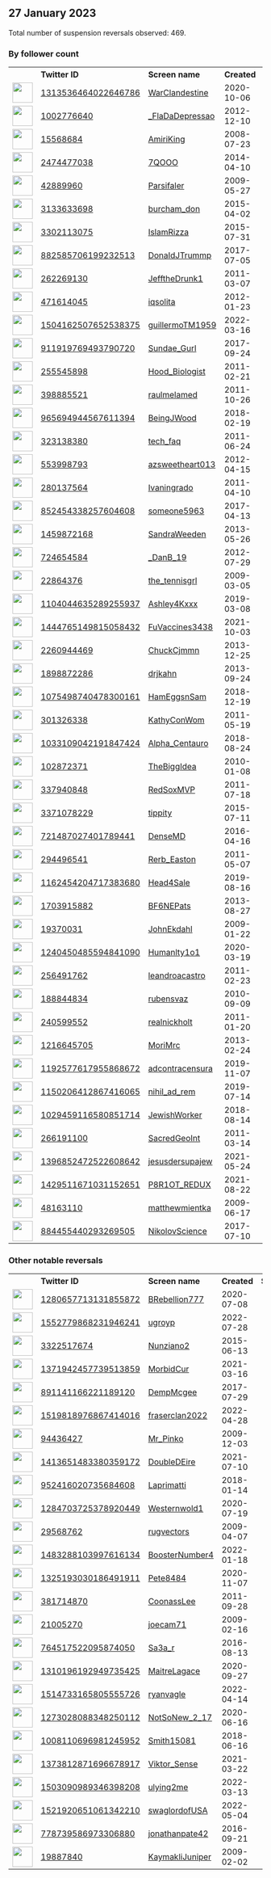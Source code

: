
## 27 January 2023
Total number of suspension reversals observed: 469.

### By follower count
<table><tr><th></th><th align="left">Twitter ID</th><th align="left">Screen name</th>
<th align="left">Created</th><th align="left">Status</th><th align="left">Suspended</th><th align="left">Followers</th>
<tr><td><a href="https://pbs.twimg.com/profile_images/1463062461934931969/2VtwipQQ_normal.jpg"><img src="https://pbs.twimg.com/profile_images/1463062461934931969/2VtwipQQ_normal.jpg" width="40px" height="40px" align="center"/></a></td><td><a href="https://twitter.com/intent/user?user_id=1313536464022646786">1313536464022646786</a></td><td><a href="https://twitter.com/WarClandestine">WarClandestine</a></td><td>2020-10-06</td><td align="center"></td><td>2022-02-25</td><td>251953</td></tr>
<tr><td><a href="https://pbs.twimg.com/profile_images/1552404477654798337/1gn9TY0v_normal.jpg"><img src="https://pbs.twimg.com/profile_images/1552404477654798337/1gn9TY0v_normal.jpg" width="40px" height="40px" align="center"/></a></td><td><a href="https://twitter.com/intent/user?user_id=1002776640">1002776640</a></td><td><a href="https://twitter.com/_FlaDaDepressao">_FlaDaDepressao</a></td><td>2012-12-10</td><td align="center"></td><td></td><td>237056</td></tr>
<tr><td><a href="https://pbs.twimg.com/profile_images/1402874873287004161/w-fPyp8t_normal.jpg"><img src="https://pbs.twimg.com/profile_images/1402874873287004161/w-fPyp8t_normal.jpg" width="40px" height="40px" align="center"/></a></td><td><a href="https://twitter.com/intent/user?user_id=15568684">15568684</a></td><td><a href="https://twitter.com/AmiriKing">AmiriKing</a></td><td>2008-07-23</td><td align="center"></td><td>2022-08-05</td><td>143441</td></tr>
<tr><td><a href="https://pbs.twimg.com/profile_images/1648475653778583554/bQz_0f7P_normal.jpg"><img src="https://pbs.twimg.com/profile_images/1648475653778583554/bQz_0f7P_normal.jpg" width="40px" height="40px" align="center"/></a></td><td><a href="https://twitter.com/intent/user?user_id=2474477038">2474477038</a></td><td><a href="https://twitter.com/7QOOO">7QOOO</a></td><td>2014-04-10</td><td align="center"></td><td>2022-08-18</td><td>141036</td></tr>
<tr><td><a href="https://pbs.twimg.com/profile_images/378800000802667981/5ed103d6a3c0dfc85651bf213873f45f_normal.jpeg"><img src="https://pbs.twimg.com/profile_images/378800000802667981/5ed103d6a3c0dfc85651bf213873f45f_normal.jpeg" width="40px" height="40px" align="center"/></a></td><td><a href="https://twitter.com/intent/user?user_id=42889960">42889960</a></td><td><a href="https://twitter.com/Parsifaler">Parsifaler</a></td><td>2009-05-27</td><td align="center"></td><td>2023-01-26</td><td>73262</td></tr>
<tr><td><a href="https://pbs.twimg.com/profile_images/813596441759326208/YBxLxLAK_normal.jpg"><img src="https://pbs.twimg.com/profile_images/813596441759326208/YBxLxLAK_normal.jpg" width="40px" height="40px" align="center"/></a></td><td><a href="https://twitter.com/intent/user?user_id=3133633698">3133633698</a></td><td><a href="https://twitter.com/burcham_don">burcham_don</a></td><td>2015-04-02</td><td align="center"></td><td></td><td>61475</td></tr>
<tr><td><a href="https://pbs.twimg.com/profile_images/1344394699470082049/YzE4UMsj_normal.jpg"><img src="https://pbs.twimg.com/profile_images/1344394699470082049/YzE4UMsj_normal.jpg" width="40px" height="40px" align="center"/></a></td><td><a href="https://twitter.com/intent/user?user_id=3302113075">3302113075</a></td><td><a href="https://twitter.com/IslamRizza">IslamRizza</a></td><td>2015-07-31</td><td align="center"></td><td></td><td>60551</td></tr>
<tr><td><a href="https://pbs.twimg.com/profile_images/1296273820488216576/Dgsg8tfm_normal.jpg"><img src="https://pbs.twimg.com/profile_images/1296273820488216576/Dgsg8tfm_normal.jpg" width="40px" height="40px" align="center"/></a></td><td><a href="https://twitter.com/intent/user?user_id=882585706199232513">882585706199232513</a></td><td><a href="https://twitter.com/DonaIdJTrummp">DonaIdJTrummp</a></td><td>2017-07-05</td><td align="center"></td><td></td><td>59463</td></tr>
<tr><td><a href="https://pbs.twimg.com/profile_images/1500633468111368195/_vEqZXpm_normal.jpg"><img src="https://pbs.twimg.com/profile_images/1500633468111368195/_vEqZXpm_normal.jpg" width="40px" height="40px" align="center"/></a></td><td><a href="https://twitter.com/intent/user?user_id=262269130">262269130</a></td><td><a href="https://twitter.com/JefftheDrunk1">JefftheDrunk1</a></td><td>2011-03-07</td><td align="center"></td><td>2022-10-21</td><td>58047</td></tr>
<tr><td><a href="https://pbs.twimg.com/profile_images/1669752865055981568/2U-_ZPtI_normal.jpg"><img src="https://pbs.twimg.com/profile_images/1669752865055981568/2U-_ZPtI_normal.jpg" width="40px" height="40px" align="center"/></a></td><td><a href="https://twitter.com/intent/user?user_id=471614045">471614045</a></td><td><a href="https://twitter.com/iqsolita">iqsolita</a></td><td>2012-01-23</td><td align="center"></td><td>2022-11-14</td><td>52682</td></tr>
<tr><td><a href="https://pbs.twimg.com/profile_images/1547248814138036226/zpWFZQKI_normal.jpg"><img src="https://pbs.twimg.com/profile_images/1547248814138036226/zpWFZQKI_normal.jpg" width="40px" height="40px" align="center"/></a></td><td><a href="https://twitter.com/intent/user?user_id=1504162507652538375">1504162507652538375</a></td><td><a href="https://twitter.com/guillermoTM1959">guillermoTM1959</a></td><td>2022-03-16</td><td align="center"></td><td>2022-08-10</td><td>52189</td></tr>
<tr><td><a href="https://pbs.twimg.com/profile_images/1668465560818950144/w6PoabFj_normal.jpg"><img src="https://pbs.twimg.com/profile_images/1668465560818950144/w6PoabFj_normal.jpg" width="40px" height="40px" align="center"/></a></td><td><a href="https://twitter.com/intent/user?user_id=911919769493790720">911919769493790720</a></td><td><a href="https://twitter.com/Sundae_Gurl">Sundae_Gurl</a></td><td>2017-09-24</td><td align="center"></td><td></td><td>47344</td></tr>
<tr><td><a href="https://pbs.twimg.com/profile_images/1627334374671716356/II9jyyHM_normal.jpg"><img src="https://pbs.twimg.com/profile_images/1627334374671716356/II9jyyHM_normal.jpg" width="40px" height="40px" align="center"/></a></td><td><a href="https://twitter.com/intent/user?user_id=255545898">255545898</a></td><td><a href="https://twitter.com/Hood_Biologist">Hood_Biologist</a></td><td>2011-02-21</td><td align="center"></td><td></td><td>43233</td></tr>
<tr><td><a href="https://pbs.twimg.com/profile_images/1666613412858667008/PK39a_6t_normal.jpg"><img src="https://pbs.twimg.com/profile_images/1666613412858667008/PK39a_6t_normal.jpg" width="40px" height="40px" align="center"/></a></td><td><a href="https://twitter.com/intent/user?user_id=398885521">398885521</a></td><td><a href="https://twitter.com/raulmelamed">raulmelamed</a></td><td>2011-10-26</td><td align="center"></td><td>2022-07-10</td><td>43017</td></tr>
<tr><td><a href="https://pbs.twimg.com/profile_images/1490885728108224512/ZPsbnD_3_normal.jpg"><img src="https://pbs.twimg.com/profile_images/1490885728108224512/ZPsbnD_3_normal.jpg" width="40px" height="40px" align="center"/></a></td><td><a href="https://twitter.com/intent/user?user_id=965694944567611394">965694944567611394</a></td><td><a href="https://twitter.com/BeingJWood">BeingJWood</a></td><td>2018-02-19</td><td align="center"></td><td>2022-09-13</td><td>41614</td></tr>
<tr><td><a href="https://pbs.twimg.com/profile_images/1206694529673416710/JTsR6Qh6_normal.png"><img src="https://pbs.twimg.com/profile_images/1206694529673416710/JTsR6Qh6_normal.png" width="40px" height="40px" align="center"/></a></td><td><a href="https://twitter.com/intent/user?user_id=323138380">323138380</a></td><td><a href="https://twitter.com/tech_faq">tech_faq</a></td><td>2011-06-24</td><td align="center"></td><td></td><td>41011</td></tr>
<tr><td><a href="https://pbs.twimg.com/profile_images/1448493284620259333/OvOUYHec_normal.jpg"><img src="https://pbs.twimg.com/profile_images/1448493284620259333/OvOUYHec_normal.jpg" width="40px" height="40px" align="center"/></a></td><td><a href="https://twitter.com/intent/user?user_id=553998793">553998793</a></td><td><a href="https://twitter.com/azsweetheart013">azsweetheart013</a></td><td>2012-04-15</td><td align="center"></td><td>2022-03-05</td><td>40834</td></tr>
<tr><td><a href="https://pbs.twimg.com/profile_images/1619077706313768966/7mZ_nAqm_normal.jpg"><img src="https://pbs.twimg.com/profile_images/1619077706313768966/7mZ_nAqm_normal.jpg" width="40px" height="40px" align="center"/></a></td><td><a href="https://twitter.com/intent/user?user_id=280137564">280137564</a></td><td><a href="https://twitter.com/Ivaningrado">Ivaningrado</a></td><td>2011-04-10</td><td align="center"></td><td></td><td>40223</td></tr>
<tr><td><a href="https://pbs.twimg.com/profile_images/1248184999230066690/SiK03Os9_normal.jpg"><img src="https://pbs.twimg.com/profile_images/1248184999230066690/SiK03Os9_normal.jpg" width="40px" height="40px" align="center"/></a></td><td><a href="https://twitter.com/intent/user?user_id=852454338257604608">852454338257604608</a></td><td><a href="https://twitter.com/someone5963">someone5963</a></td><td>2017-04-13</td><td align="center"></td><td>2022-07-29</td><td>37065</td></tr>
<tr><td><a href="https://pbs.twimg.com/profile_images/1286174489248763904/oRijQ61p_normal.jpg"><img src="https://pbs.twimg.com/profile_images/1286174489248763904/oRijQ61p_normal.jpg" width="40px" height="40px" align="center"/></a></td><td><a href="https://twitter.com/intent/user?user_id=1459872168">1459872168</a></td><td><a href="https://twitter.com/SandraWeeden">SandraWeeden</a></td><td>2013-05-26</td><td align="center"></td><td>2022-03-19</td><td>37002</td></tr>
<tr><td><a href="https://pbs.twimg.com/profile_images/1658384088321892353/PBnYLGij_normal.jpg"><img src="https://pbs.twimg.com/profile_images/1658384088321892353/PBnYLGij_normal.jpg" width="40px" height="40px" align="center"/></a></td><td><a href="https://twitter.com/intent/user?user_id=724654584">724654584</a></td><td><a href="https://twitter.com/_DanB_19">_DanB_19</a></td><td>2012-07-29</td><td align="center"></td><td></td><td>36279</td></tr>
<tr><td><a href="https://pbs.twimg.com/profile_images/1127481919174774786/ekDVDsQg_normal.jpg"><img src="https://pbs.twimg.com/profile_images/1127481919174774786/ekDVDsQg_normal.jpg" width="40px" height="40px" align="center"/></a></td><td><a href="https://twitter.com/intent/user?user_id=22864376">22864376</a></td><td><a href="https://twitter.com/the_tennisgrl">the_tennisgrl</a></td><td>2009-03-05</td><td align="center"></td><td></td><td>35870</td></tr>
<tr><td><a href="https://pbs.twimg.com/profile_images/1356682061533306880/a5FMekja_normal.jpg"><img src="https://pbs.twimg.com/profile_images/1356682061533306880/a5FMekja_normal.jpg" width="40px" height="40px" align="center"/></a></td><td><a href="https://twitter.com/intent/user?user_id=1104044635289255937">1104044635289255937</a></td><td><a href="https://twitter.com/Ashley4Kxxx">Ashley4Kxxx</a></td><td>2019-03-08</td><td align="center">🚫</td><td></td><td>34634</td></tr>
<tr><td><a href="https://pbs.twimg.com/profile_images/1619074842204028929/ChgtblY3_normal.jpg"><img src="https://pbs.twimg.com/profile_images/1619074842204028929/ChgtblY3_normal.jpg" width="40px" height="40px" align="center"/></a></td><td><a href="https://twitter.com/intent/user?user_id=1444765149815058432">1444765149815058432</a></td><td><a href="https://twitter.com/FuVaccines3438">FuVaccines3438</a></td><td>2021-10-03</td><td align="center">🚫</td><td>2022-03-01</td><td>34514</td></tr>
<tr><td><a href="https://pbs.twimg.com/profile_images/1625408287947608069/aGZ2SEAG_normal.jpg"><img src="https://pbs.twimg.com/profile_images/1625408287947608069/aGZ2SEAG_normal.jpg" width="40px" height="40px" align="center"/></a></td><td><a href="https://twitter.com/intent/user?user_id=2260944469">2260944469</a></td><td><a href="https://twitter.com/ChuckCjmmn">ChuckCjmmn</a></td><td>2013-12-25</td><td align="center"></td><td>2022-10-26</td><td>34284</td></tr>
<tr><td><a href="https://pbs.twimg.com/profile_images/1045501992322228225/wm2U6st3_normal.jpg"><img src="https://pbs.twimg.com/profile_images/1045501992322228225/wm2U6st3_normal.jpg" width="40px" height="40px" align="center"/></a></td><td><a href="https://twitter.com/intent/user?user_id=1898872286">1898872286</a></td><td><a href="https://twitter.com/drjkahn">drjkahn</a></td><td>2013-09-24</td><td align="center"></td><td>2022-03-04</td><td>33984</td></tr>
<tr><td><a href="https://pbs.twimg.com/profile_images/1175930488160215045/-z-QVSyl_normal.jpg"><img src="https://pbs.twimg.com/profile_images/1175930488160215045/-z-QVSyl_normal.jpg" width="40px" height="40px" align="center"/></a></td><td><a href="https://twitter.com/intent/user?user_id=1075498740478300161">1075498740478300161</a></td><td><a href="https://twitter.com/HamEggsnSam">HamEggsnSam</a></td><td>2018-12-19</td><td align="center"></td><td>2022-03-05</td><td>33822</td></tr>
<tr><td><a href="https://pbs.twimg.com/profile_images/1389757870/Kathy_Portraits_May_05_024_normal.jpg"><img src="https://pbs.twimg.com/profile_images/1389757870/Kathy_Portraits_May_05_024_normal.jpg" width="40px" height="40px" align="center"/></a></td><td><a href="https://twitter.com/intent/user?user_id=301326338">301326338</a></td><td><a href="https://twitter.com/KathyConWom">KathyConWom</a></td><td>2011-05-19</td><td align="center"></td><td>2022-07-28</td><td>33429</td></tr>
<tr><td><a href="https://pbs.twimg.com/profile_images/1506251792400752653/rZRCtUhH_normal.jpg"><img src="https://pbs.twimg.com/profile_images/1506251792400752653/rZRCtUhH_normal.jpg" width="40px" height="40px" align="center"/></a></td><td><a href="https://twitter.com/intent/user?user_id=1033109042191847424">1033109042191847424</a></td><td><a href="https://twitter.com/Alpha_Centauro">Alpha_Centauro</a></td><td>2018-08-24</td><td align="center"></td><td>2022-07-21</td><td>33415</td></tr>
<tr><td><a href="https://pbs.twimg.com/profile_images/617337718/DSCN9007_normal.JPG"><img src="https://pbs.twimg.com/profile_images/617337718/DSCN9007_normal.JPG" width="40px" height="40px" align="center"/></a></td><td><a href="https://twitter.com/intent/user?user_id=102872371">102872371</a></td><td><a href="https://twitter.com/TheBiggIdea">TheBiggIdea</a></td><td>2010-01-08</td><td align="center"></td><td>2022-11-08</td><td>33218</td></tr>
<tr><td><a href="https://pbs.twimg.com/profile_images/1619130112917618689/4V0qqX36_normal.jpg"><img src="https://pbs.twimg.com/profile_images/1619130112917618689/4V0qqX36_normal.jpg" width="40px" height="40px" align="center"/></a></td><td><a href="https://twitter.com/intent/user?user_id=337940848">337940848</a></td><td><a href="https://twitter.com/RedSoxMVP">RedSoxMVP</a></td><td>2011-07-18</td><td align="center"></td><td>2022-06-26</td><td>33053</td></tr>
<tr><td><a href="https://pbs.twimg.com/profile_images/1642316651075977216/dxV2hG50_normal.jpg"><img src="https://pbs.twimg.com/profile_images/1642316651075977216/dxV2hG50_normal.jpg" width="40px" height="40px" align="center"/></a></td><td><a href="https://twitter.com/intent/user?user_id=3371078229">3371078229</a></td><td><a href="https://twitter.com/tippity">tippity</a></td><td>2015-07-11</td><td align="center">🚫</td><td>2022-10-12</td><td>32683</td></tr>
<tr><td><a href="https://pbs.twimg.com/profile_images/1496832695409721354/fn1E3tOU_normal.jpg"><img src="https://pbs.twimg.com/profile_images/1496832695409721354/fn1E3tOU_normal.jpg" width="40px" height="40px" align="center"/></a></td><td><a href="https://twitter.com/intent/user?user_id=721487027401789441">721487027401789441</a></td><td><a href="https://twitter.com/DenseMD">DenseMD</a></td><td>2016-04-16</td><td align="center"></td><td>2022-08-05</td><td>32235</td></tr>
<tr><td><a href="https://pbs.twimg.com/profile_images/1796990306/image_normal.jpg"><img src="https://pbs.twimg.com/profile_images/1796990306/image_normal.jpg" width="40px" height="40px" align="center"/></a></td><td><a href="https://twitter.com/intent/user?user_id=294496541">294496541</a></td><td><a href="https://twitter.com/Rerb_Easton">Rerb_Easton</a></td><td>2011-05-07</td><td align="center"></td><td></td><td>31707</td></tr>
<tr><td><a href="https://pbs.twimg.com/profile_images/1633277484576669696/JybeY3t7_normal.jpg"><img src="https://pbs.twimg.com/profile_images/1633277484576669696/JybeY3t7_normal.jpg" width="40px" height="40px" align="center"/></a></td><td><a href="https://twitter.com/intent/user?user_id=1162454204717383680">1162454204717383680</a></td><td><a href="https://twitter.com/Head4Sale">Head4Sale</a></td><td>2019-08-16</td><td align="center">🔒</td><td>2022-04-25</td><td>31607</td></tr>
<tr><td><a href="https://pbs.twimg.com/profile_images/1655079966508236801/D_8K8zhM_normal.jpg"><img src="https://pbs.twimg.com/profile_images/1655079966508236801/D_8K8zhM_normal.jpg" width="40px" height="40px" align="center"/></a></td><td><a href="https://twitter.com/intent/user?user_id=1703915882">1703915882</a></td><td><a href="https://twitter.com/BF6NEPats">BF6NEPats</a></td><td>2013-08-27</td><td align="center"></td><td>2022-02-24</td><td>30873</td></tr>
<tr><td><a href="https://pbs.twimg.com/profile_images/1461439657032486916/uVASadAw_normal.jpg"><img src="https://pbs.twimg.com/profile_images/1461439657032486916/uVASadAw_normal.jpg" width="40px" height="40px" align="center"/></a></td><td><a href="https://twitter.com/intent/user?user_id=19370031">19370031</a></td><td><a href="https://twitter.com/JohnEkdahl">JohnEkdahl</a></td><td>2009-01-22</td><td align="center"></td><td>2022-03-16</td><td>30521</td></tr>
<tr><td><a href="https://pbs.twimg.com/profile_images/1485692854357958658/jNhHmLIJ_normal.jpg"><img src="https://pbs.twimg.com/profile_images/1485692854357958658/jNhHmLIJ_normal.jpg" width="40px" height="40px" align="center"/></a></td><td><a href="https://twitter.com/intent/user?user_id=1240450485594841090">1240450485594841090</a></td><td><a href="https://twitter.com/Humanlty1o1">Humanlty1o1</a></td><td>2020-03-19</td><td align="center"></td><td>2022-07-16</td><td>30498</td></tr>
<tr><td><a href="https://pbs.twimg.com/profile_images/1509870414863994880/GvAPcvZO_normal.jpg"><img src="https://pbs.twimg.com/profile_images/1509870414863994880/GvAPcvZO_normal.jpg" width="40px" height="40px" align="center"/></a></td><td><a href="https://twitter.com/intent/user?user_id=256491762">256491762</a></td><td><a href="https://twitter.com/leandroacastro">leandroacastro</a></td><td>2011-02-23</td><td align="center"></td><td>2022-07-26</td><td>30023</td></tr>
<tr><td><a href="https://pbs.twimg.com/profile_images/1271697722001756165/AmiWqZi8_normal.jpg"><img src="https://pbs.twimg.com/profile_images/1271697722001756165/AmiWqZi8_normal.jpg" width="40px" height="40px" align="center"/></a></td><td><a href="https://twitter.com/intent/user?user_id=188844834">188844834</a></td><td><a href="https://twitter.com/rubensvaz">rubensvaz</a></td><td>2010-09-09</td><td align="center"></td><td>2022-10-27</td><td>29887</td></tr>
<tr><td><a href="https://pbs.twimg.com/profile_images/1669596542691594240/4FSvap0C_normal.jpg"><img src="https://pbs.twimg.com/profile_images/1669596542691594240/4FSvap0C_normal.jpg" width="40px" height="40px" align="center"/></a></td><td><a href="https://twitter.com/intent/user?user_id=240599552">240599552</a></td><td><a href="https://twitter.com/realnickholt">realnickholt</a></td><td>2011-01-20</td><td align="center"></td><td>2022-08-06</td><td>29458</td></tr>
<tr><td><a href="https://pbs.twimg.com/profile_images/1352670071928332290/dk2d_MWT_normal.jpg"><img src="https://pbs.twimg.com/profile_images/1352670071928332290/dk2d_MWT_normal.jpg" width="40px" height="40px" align="center"/></a></td><td><a href="https://twitter.com/intent/user?user_id=1216645705">1216645705</a></td><td><a href="https://twitter.com/MoriMrc">MoriMrc</a></td><td>2013-02-24</td><td align="center"></td><td></td><td>29342</td></tr>
<tr><td><a href="https://pbs.twimg.com/profile_images/1362873107179065355/9Kp0Tx03_normal.jpg"><img src="https://pbs.twimg.com/profile_images/1362873107179065355/9Kp0Tx03_normal.jpg" width="40px" height="40px" align="center"/></a></td><td><a href="https://twitter.com/intent/user?user_id=1192577617955868672">1192577617955868672</a></td><td><a href="https://twitter.com/adcontracensura">adcontracensura</a></td><td>2019-11-07</td><td align="center"></td><td></td><td>29232</td></tr>
<tr><td><a href="https://pbs.twimg.com/profile_images/1666210672688914435/7XuQ2-kl_normal.jpg"><img src="https://pbs.twimg.com/profile_images/1666210672688914435/7XuQ2-kl_normal.jpg" width="40px" height="40px" align="center"/></a></td><td><a href="https://twitter.com/intent/user?user_id=1150206412867416065">1150206412867416065</a></td><td><a href="https://twitter.com/nihil_ad_rem">nihil_ad_rem</a></td><td>2019-07-14</td><td align="center"></td><td>2022-10-19</td><td>29000</td></tr>
<tr><td><a href="https://pbs.twimg.com/profile_images/1291583932455100416/is3CiHhx_normal.jpg"><img src="https://pbs.twimg.com/profile_images/1291583932455100416/is3CiHhx_normal.jpg" width="40px" height="40px" align="center"/></a></td><td><a href="https://twitter.com/intent/user?user_id=1029459116580851714">1029459116580851714</a></td><td><a href="https://twitter.com/JewishWorker">JewishWorker</a></td><td>2018-08-14</td><td align="center">🚫</td><td></td><td>28895</td></tr>
<tr><td><a href="https://pbs.twimg.com/profile_images/1666955320860499968/4mQOXXC7_normal.jpg"><img src="https://pbs.twimg.com/profile_images/1666955320860499968/4mQOXXC7_normal.jpg" width="40px" height="40px" align="center"/></a></td><td><a href="https://twitter.com/intent/user?user_id=266191100">266191100</a></td><td><a href="https://twitter.com/SacredGeoInt">SacredGeoInt</a></td><td>2011-03-14</td><td align="center"></td><td></td><td>28864</td></tr>
<tr><td><a href="https://pbs.twimg.com/profile_images/1615058717883437072/cw8Srsr5_normal.jpg"><img src="https://pbs.twimg.com/profile_images/1615058717883437072/cw8Srsr5_normal.jpg" width="40px" height="40px" align="center"/></a></td><td><a href="https://twitter.com/intent/user?user_id=1396852472522608642">1396852472522608642</a></td><td><a href="https://twitter.com/jesusdersupajew">jesusdersupajew</a></td><td>2021-05-24</td><td align="center">🚫</td><td>2023-01-19</td><td>28832</td></tr>
<tr><td><a href="https://pbs.twimg.com/profile_images/1472563158493634569/6Hy0VCp1_normal.jpg"><img src="https://pbs.twimg.com/profile_images/1472563158493634569/6Hy0VCp1_normal.jpg" width="40px" height="40px" align="center"/></a></td><td><a href="https://twitter.com/intent/user?user_id=1429511671031152651">1429511671031152651</a></td><td><a href="https://twitter.com/P8R1OT_REDUX">P8R1OT_REDUX</a></td><td>2021-08-22</td><td align="center"></td><td></td><td>28780</td></tr>
<tr><td><a href="https://pbs.twimg.com/profile_images/1355152385602158592/FEvKiJJK_normal.jpg"><img src="https://pbs.twimg.com/profile_images/1355152385602158592/FEvKiJJK_normal.jpg" width="40px" height="40px" align="center"/></a></td><td><a href="https://twitter.com/intent/user?user_id=48163110">48163110</a></td><td><a href="https://twitter.com/matthewmientka">matthewmientka</a></td><td>2009-06-17</td><td align="center"></td><td></td><td>27867</td></tr>
<tr><td><a href="https://pbs.twimg.com/profile_images/884482377371615232/8Qt5uNmE_normal.jpg"><img src="https://pbs.twimg.com/profile_images/884482377371615232/8Qt5uNmE_normal.jpg" width="40px" height="40px" align="center"/></a></td><td><a href="https://twitter.com/intent/user?user_id=884455440293269505">884455440293269505</a></td><td><a href="https://twitter.com/NikolovScience">NikolovScience</a></td><td>2017-07-10</td><td align="center"></td><td></td><td>27820</td></tr>
</table>

### Other notable reversals
<table><tr><th></th><th align="left">Twitter ID</th><th align="left">Screen name</th>
<th align="left">Created</th><th align="left">Status</th><th align="left">Suspended</th><th align="left">Followers</th>
<tr><td><a href="https://pbs.twimg.com/profile_images/1454428982041010180/b6vavxv5_normal.jpg"><img src="https://pbs.twimg.com/profile_images/1454428982041010180/b6vavxv5_normal.jpg" width="40px" height="40px" align="center"/></a></td><td><a href="https://twitter.com/intent/user?user_id=1280657713131855872">1280657713131855872</a></td><td><a href="https://twitter.com/BRebellion777">BRebellion777</a></td><td>2020-07-08</td><td align="center"></td><td>2022-06-16</td><td>20924</td></tr>
<tr><td><a href="https://pbs.twimg.com/profile_images/1636527869126930433/vnYsyST4_normal.jpg"><img src="https://pbs.twimg.com/profile_images/1636527869126930433/vnYsyST4_normal.jpg" width="40px" height="40px" align="center"/></a></td><td><a href="https://twitter.com/intent/user?user_id=1552779868231946241">1552779868231946241</a></td><td><a href="https://twitter.com/ugroyp">ugroyp</a></td><td>2022-07-28</td><td align="center">👋</td><td>2023-01-11</td><td>7002</td></tr>
<tr><td><a href="https://pbs.twimg.com/profile_images/1626302863503753217/dGxaxVD8_normal.jpg"><img src="https://pbs.twimg.com/profile_images/1626302863503753217/dGxaxVD8_normal.jpg" width="40px" height="40px" align="center"/></a></td><td><a href="https://twitter.com/intent/user?user_id=3322517674">3322517674</a></td><td><a href="https://twitter.com/Nunziano2">Nunziano2</a></td><td>2015-06-13</td><td align="center"></td><td>2023-01-25</td><td>1201</td></tr>
<tr><td><a href="https://pbs.twimg.com/profile_images/1371949294920601601/mO-0nWoT_normal.jpg"><img src="https://pbs.twimg.com/profile_images/1371949294920601601/mO-0nWoT_normal.jpg" width="40px" height="40px" align="center"/></a></td><td><a href="https://twitter.com/intent/user?user_id=1371942457739513859">1371942457739513859</a></td><td><a href="https://twitter.com/MorbidCur">MorbidCur</a></td><td>2021-03-16</td><td align="center"></td><td>2022-12-16</td><td>673</td></tr>
<tr><td><a href="https://pbs.twimg.com/profile_images/1457155829371744260/eKY_QpO7_normal.jpg"><img src="https://pbs.twimg.com/profile_images/1457155829371744260/eKY_QpO7_normal.jpg" width="40px" height="40px" align="center"/></a></td><td><a href="https://twitter.com/intent/user?user_id=891141166221189120">891141166221189120</a></td><td><a href="https://twitter.com/DempMcgee">DempMcgee</a></td><td>2017-07-29</td><td align="center"></td><td>2022-09-04</td><td>24994</td></tr>
<tr><td><a href="https://pbs.twimg.com/profile_images/1528953247754493953/aCClUxIi_normal.jpg"><img src="https://pbs.twimg.com/profile_images/1528953247754493953/aCClUxIi_normal.jpg" width="40px" height="40px" align="center"/></a></td><td><a href="https://twitter.com/intent/user?user_id=1519818976867414016">1519818976867414016</a></td><td><a href="https://twitter.com/fraserclan2022">fraserclan2022</a></td><td>2022-04-28</td><td align="center"></td><td>2022-12-31</td><td>2590</td></tr>
<tr><td><a href="https://pbs.twimg.com/profile_images/766255033545547777/bYoVRZwd_normal.jpg"><img src="https://pbs.twimg.com/profile_images/766255033545547777/bYoVRZwd_normal.jpg" width="40px" height="40px" align="center"/></a></td><td><a href="https://twitter.com/intent/user?user_id=94436427">94436427</a></td><td><a href="https://twitter.com/Mr_Pinko">Mr_Pinko</a></td><td>2009-12-03</td><td align="center"></td><td>2022-11-20</td><td>18118</td></tr>
<tr><td><a href="https://pbs.twimg.com/profile_images/1590615026372673536/Y0csNc1R_normal.jpg"><img src="https://pbs.twimg.com/profile_images/1590615026372673536/Y0csNc1R_normal.jpg" width="40px" height="40px" align="center"/></a></td><td><a href="https://twitter.com/intent/user?user_id=1413651483380359172">1413651483380359172</a></td><td><a href="https://twitter.com/DoubleDEire">DoubleDEire</a></td><td>2021-07-10</td><td align="center"></td><td>2022-12-29</td><td>1104</td></tr>
<tr><td><a href="https://pbs.twimg.com/profile_images/1268959874647576576/0yY1H6kj_normal.png"><img src="https://pbs.twimg.com/profile_images/1268959874647576576/0yY1H6kj_normal.png" width="40px" height="40px" align="center"/></a></td><td><a href="https://twitter.com/intent/user?user_id=952416020735684608">952416020735684608</a></td><td><a href="https://twitter.com/Laprimatti">Laprimatti</a></td><td>2018-01-14</td><td align="center"></td><td>2023-01-25</td><td>690</td></tr>
<tr><td><a href="https://pbs.twimg.com/profile_images/1284705400583892992/Vfcwa_lv_normal.jpg"><img src="https://pbs.twimg.com/profile_images/1284705400583892992/Vfcwa_lv_normal.jpg" width="40px" height="40px" align="center"/></a></td><td><a href="https://twitter.com/intent/user?user_id=1284703725378920449">1284703725378920449</a></td><td><a href="https://twitter.com/Westernwold1">Westernwold1</a></td><td>2020-07-19</td><td align="center"></td><td>2023-01-20</td><td>1975</td></tr>
<tr><td><a href="https://pbs.twimg.com/profile_images/1570163751025795074/IG_DYJVv_normal.jpg"><img src="https://pbs.twimg.com/profile_images/1570163751025795074/IG_DYJVv_normal.jpg" width="40px" height="40px" align="center"/></a></td><td><a href="https://twitter.com/intent/user?user_id=29568762">29568762</a></td><td><a href="https://twitter.com/rugvectors">rugvectors</a></td><td>2009-04-07</td><td align="center"></td><td>2022-12-17</td><td>461</td></tr>
<tr><td><a href="https://pbs.twimg.com/profile_images/1587659178172207105/VWHqyyDo_normal.jpg"><img src="https://pbs.twimg.com/profile_images/1587659178172207105/VWHqyyDo_normal.jpg" width="40px" height="40px" align="center"/></a></td><td><a href="https://twitter.com/intent/user?user_id=1483288103997616134">1483288103997616134</a></td><td><a href="https://twitter.com/BoosterNumber4">BoosterNumber4</a></td><td>2022-01-18</td><td align="center"></td><td>2022-11-30</td><td>481</td></tr>
<tr><td><a href="https://pbs.twimg.com/profile_images/1329083182029754368/ljVIff60_normal.jpg"><img src="https://pbs.twimg.com/profile_images/1329083182029754368/ljVIff60_normal.jpg" width="40px" height="40px" align="center"/></a></td><td><a href="https://twitter.com/intent/user?user_id=1325193030186491911">1325193030186491911</a></td><td><a href="https://twitter.com/Pete8484">Pete8484</a></td><td>2020-11-07</td><td align="center"></td><td>2023-01-25</td><td>13</td></tr>
<tr><td><a href="https://pbs.twimg.com/profile_images/1666989569802108930/YgZm7CR8_normal.jpg"><img src="https://pbs.twimg.com/profile_images/1666989569802108930/YgZm7CR8_normal.jpg" width="40px" height="40px" align="center"/></a></td><td><a href="https://twitter.com/intent/user?user_id=381714870">381714870</a></td><td><a href="https://twitter.com/CoonassLee">CoonassLee</a></td><td>2011-09-28</td><td align="center"></td><td>2023-01-25</td><td>1291</td></tr>
<tr><td><a href="https://pbs.twimg.com/profile_images/1646006768646909953/1YIi3Lnn_normal.jpg"><img src="https://pbs.twimg.com/profile_images/1646006768646909953/1YIi3Lnn_normal.jpg" width="40px" height="40px" align="center"/></a></td><td><a href="https://twitter.com/intent/user?user_id=21005270">21005270</a></td><td><a href="https://twitter.com/joecam71">joecam71</a></td><td>2009-02-16</td><td align="center"></td><td>2022-07-16</td><td>2087</td></tr>
<tr><td><a href="https://pbs.twimg.com/profile_images/1665915940649795586/toSNqfkF_normal.jpg"><img src="https://pbs.twimg.com/profile_images/1665915940649795586/toSNqfkF_normal.jpg" width="40px" height="40px" align="center"/></a></td><td><a href="https://twitter.com/intent/user?user_id=764517522095874050">764517522095874050</a></td><td><a href="https://twitter.com/Sa3a_r">Sa3a_r</a></td><td>2016-08-13</td><td align="center"></td><td>2023-01-19</td><td>629</td></tr>
<tr><td><a href="https://pbs.twimg.com/profile_images/1314937861674762240/wUjV350T_normal.jpg"><img src="https://pbs.twimg.com/profile_images/1314937861674762240/wUjV350T_normal.jpg" width="40px" height="40px" align="center"/></a></td><td><a href="https://twitter.com/intent/user?user_id=1310196192949735425">1310196192949735425</a></td><td><a href="https://twitter.com/MaitreLagace">MaitreLagace</a></td><td>2020-09-27</td><td align="center"></td><td>2023-01-19</td><td>805</td></tr>
<tr><td><a href="https://pbs.twimg.com/profile_images/1536853035695087617/UikQxpbf_normal.jpg"><img src="https://pbs.twimg.com/profile_images/1536853035695087617/UikQxpbf_normal.jpg" width="40px" height="40px" align="center"/></a></td><td><a href="https://twitter.com/intent/user?user_id=1514733165805555726">1514733165805555726</a></td><td><a href="https://twitter.com/ryanvagle">ryanvagle</a></td><td>2022-04-14</td><td align="center"></td><td>2023-01-15</td><td>58</td></tr>
<tr><td><a href="https://abs.twimg.com/sticky/default_profile_images/default_profile_normal.png"><img src="https://abs.twimg.com/sticky/default_profile_images/default_profile_normal.png" width="40px" height="40px" align="center"/></a></td><td><a href="https://twitter.com/intent/user?user_id=1273028088348250112">1273028088348250112</a></td><td><a href="https://twitter.com/NotSoNew_2_17">NotSoNew_2_17</a></td><td>2020-06-16</td><td align="center"></td><td>2023-01-25</td><td>33</td></tr>
<tr><td><a href="https://pbs.twimg.com/profile_images/1604834271599927296/9TTorNI-_normal.jpg"><img src="https://pbs.twimg.com/profile_images/1604834271599927296/9TTorNI-_normal.jpg" width="40px" height="40px" align="center"/></a></td><td><a href="https://twitter.com/intent/user?user_id=1008110696981245952">1008110696981245952</a></td><td><a href="https://twitter.com/Smith15081">Smith15081</a></td><td>2018-06-16</td><td align="center"></td><td>2022-12-21</td><td>46</td></tr>
<tr><td><a href="https://pbs.twimg.com/profile_images/1378128181669076993/jkmznhZZ_normal.jpg"><img src="https://pbs.twimg.com/profile_images/1378128181669076993/jkmznhZZ_normal.jpg" width="40px" height="40px" align="center"/></a></td><td><a href="https://twitter.com/intent/user?user_id=1373812871696678917">1373812871696678917</a></td><td><a href="https://twitter.com/Viktor_Sense">Viktor_Sense</a></td><td>2021-03-22</td><td align="center"></td><td>2022-11-30</td><td>81</td></tr>
<tr><td><a href="https://pbs.twimg.com/profile_images/1567756886413557761/VVKasFaH_normal.jpg"><img src="https://pbs.twimg.com/profile_images/1567756886413557761/VVKasFaH_normal.jpg" width="40px" height="40px" align="center"/></a></td><td><a href="https://twitter.com/intent/user?user_id=1503090989346398208">1503090989346398208</a></td><td><a href="https://twitter.com/ulying2me">ulying2me</a></td><td>2022-03-13</td><td align="center"></td><td>2023-01-25</td><td>2557</td></tr>
<tr><td><a href="https://abs.twimg.com/sticky/default_profile_images/default_profile_normal.png"><img src="https://abs.twimg.com/sticky/default_profile_images/default_profile_normal.png" width="40px" height="40px" align="center"/></a></td><td><a href="https://twitter.com/intent/user?user_id=1521920651061342210">1521920651061342210</a></td><td><a href="https://twitter.com/swaglordofUSA">swaglordofUSA</a></td><td>2022-05-04</td><td align="center"></td><td>2022-09-11</td><td>40</td></tr>
<tr><td><a href="https://pbs.twimg.com/profile_images/1133192647181570053/g4B0oaTk_normal.jpg"><img src="https://pbs.twimg.com/profile_images/1133192647181570053/g4B0oaTk_normal.jpg" width="40px" height="40px" align="center"/></a></td><td><a href="https://twitter.com/intent/user?user_id=778739586973306880">778739586973306880</a></td><td><a href="https://twitter.com/jonathanpate42">jonathanpate42</a></td><td>2016-09-21</td><td align="center"></td><td>2023-01-25</td><td>11</td></tr>
<tr><td><a href="https://pbs.twimg.com/profile_images/1571923699980455936/j0iVdY1D_normal.png"><img src="https://pbs.twimg.com/profile_images/1571923699980455936/j0iVdY1D_normal.png" width="40px" height="40px" align="center"/></a></td><td><a href="https://twitter.com/intent/user?user_id=19887840">19887840</a></td><td><a href="https://twitter.com/KaymakliJuniper">KaymakliJuniper</a></td><td>2009-02-02</td><td align="center"></td><td>2022-10-31</td><td>720</td></tr>
</table>
